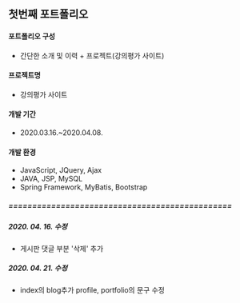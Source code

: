 ## 첫번째 포트폴리오

#### 포트폴리오 구성
- 간단한 소개 및 이력 + 프로젝트(강의평가 사이트)

#### 프로젝트명
- 강의평가 사이트

#### 개발 기간
- 2020.03.16.~2020.04.08.

#### 개발 환경
- JavaScript, JQuery, Ajax
- JAVA, JSP, MySQL
- Spring Framework, MyBatis, Bootstrap

##### =============================================== 
##### 2020. 04. 16. 수정
- 게시판 댓글 부분 '삭제' 추가

##### 2020. 04. 21. 수정
- index의 blog추가 profile, portfolio의 문구 수정
